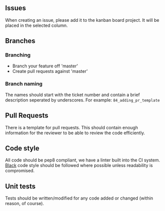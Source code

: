 ## Issues 

When creating an issue, please add it to the kanban board project. It will be placed in the selected column.

## Branches 
### Branching
* Branch your feature off 'master'
* Create pull requests against 'master'

### Branch naming

The names should start with the ticket number and contain a brief description seperated by underscores. For example:
`84_adding_pr_template`

## Pull Requests 
There is a template for pull requests. This should contain enough information for the reviewer to be able to review the code efficiently.

## Code style
All code should be pep8 compliant, we have a linter built into the CI system. 
[Black](https://black.readthedocs.io/en/stable/the_black_code_style.html) code style should be followed where possible unless readability is compromised. 

## Unit tests
Tests should be written/modified for any code added or changed (within reason, of course).
